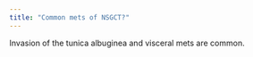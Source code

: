 ```yaml
---
title: "Common mets of NSGCT?"
---
```

Invasion of the tunica albuginea and visceral mets are common.

